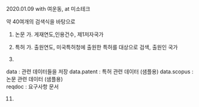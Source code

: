 2020.01.09
with 여운동, 
at 미소테크 

약 40여개의 검색식을 바탕으로 
1. 논문
    가. 게재연도,인용건수, 제1저자국가 

2. 특허
    가. 출원연도, 미국특허청에 출원한 특허를 대상으로 검색, 출원인 국가

2017.    
    
data : 관련 데이터들을 저장
data.patent : 특허 관련 데이터 (샘플용)
data.scopus : 논문 관련 데이터 (샘플용)    
reqdoc : 요구사항 문서

11.
